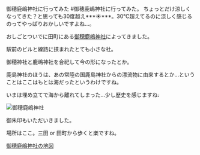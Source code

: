 御穂鹿嶋神社に行ってみた
#御穂鹿嶋神社に行ってみた。
ちょっとだけ涼しくなってきた？と思っても30度越え***&#9728;***。30℃超えてるのに涼しく感じるのってやっぱりおかしいですよね…。

おしごとついでに田町にある[御穂鹿嶋神社](http://www.tokyo-jinjacho.or.jp/syoukai/05_minato/5015.html)によってきました。<br />

駅前のビルと線路に挟まれたとても小さな社。

御穂神社と鹿嶋神社を合祀して今の形になったとか。

鹿島神社のほうは、あの常陸の国鹿島神社からの漂流物に由来するとか…ということはここはもとは海だったというわけですね。

いまは埋め立てで海から離れてしまった…少し歴史を感じますね&#9833;


![御穂鹿嶋神社](http://www.yunoka.net/img/blog/mihokajima1_mini.jpg "御穂鹿嶋神社")


御朱印もいただいきました。

場所はここ。三田 or 田町から歩くと楽ですね。


<?php
if($isSP){
?>
[御穂鹿嶋神社の地図](https://www.google.co.jp/maps/place/%E5%BE%A1%E7%A9%82%E9%B9%BF%E5%B6%8B%E7%A5%9E%E7%A4%BE/@35.6469786,139.7493046,17.5z/data=!4m2!3m1!1s0x60188bb427d83a0b:0x7a23ab70bfba0e60?hl=ja)
<?php
}else{
?>
<script type='text/javascript' charset='UTF-8' src='http://map.yahooapis.jp/MapsService/embedmap/V2/?id=dea04f989aac9c76cf2a644032aba46c78294882&amp;cond=p%3A%E5%BE%A1%E7%A9%82%E9%B9%BF%E5%B6%8B%E7%A5%9E%E7%A4%BE%3Blat%3A35.6469743%3Blon%3A139.7492334%3Btype%3Ascroll%3Bei%3AUTF-8%3Bdatum%3Awgs%3Bv%3A2%3Bsc%3A3%3Buid%3Adea04f989aac9c76cf2a644032aba46c78294882%3Bfa%3Aids%3Bz%3A18%3Bs%3A143927536049f8882d58c59993c40eec4b16cfffac%3Blayer%3Aplocal%3Bspotnote%3Aon%3Bid%3Adea04f989aac9c76cf2a644032aba46c78294882%3B&amp;p=%E5%BE%A1%E7%A9%82%E9%B9%BF%E5%B6%8B%E7%A5%9E%E7%A4%BE&amp;zoom=18&amp;lat=35.645880120579655&amp;lon=139.7489061705002&amp;pluginid=plocal&amp;z=18&amp;mode=map&amp;active=true&amp;layer=plocal&amp;home=on&amp;hlat=35.6469743&amp;hlon=139.7492334&amp;pointer=off&amp;pan=off&amp;ei=utf8&amp;v=3&amp;datum=wgs&amp;width=480&amp;height=480&amp;device=pc&amp;isleft='></script>
<?php
}
?>
